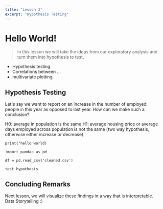 ```yaml
---
title: "Lesson 3"
excerpt: "Hypothesis Testing"
---
```


# Hello World!

> In this lesson we will take the ideas from our exploratory analysis and turn them into hypothesis to test.

* Hypothesis testing
* Correlations between ...
* multivariate plotting


## Hypothesis Testing
Let's say we want to report on an increase in the number of employed people in this year as opposed to last year. How can we make such a conclusion?

H0: average in population is the same
H1: average housing price or average days employed across population is not the same (two way hypothesis, otherwise either increase or decrease)

`print('hello world)`

```
import pandas as pd

df = pd.read_csv('cleaned.csv')

test hypothesis
```

## Concluding Remarks
Next lesson, we will visualize these findings in a way that is interpretable. Data Storytelling :)
